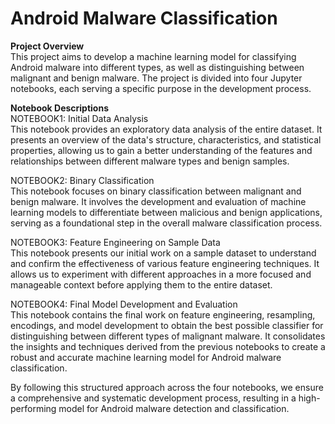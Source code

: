 # Android Malware Classification

**Project Overview**  
This project aims to develop a machine learning model for classifying Android malware into different types, as well as distinguishing between malignant and benign malware. The project is divided into four Jupyter notebooks, each serving a specific purpose in the development process.

**Notebook Descriptions**  
NOTEBOOK1: Initial Data Analysis  
This notebook provides an exploratory data analysis of the entire dataset. It presents an overview of the data's structure, characteristics, and statistical properties, allowing us to gain a better understanding of the features and relationships between different malware types and benign samples.

NOTEBOOK2: Binary Classification  
This notebook focuses on binary classification between malignant and benign malware. It involves the development and evaluation of machine learning models to differentiate between malicious and benign applications, serving as a foundational step in the overall malware classification process.

NOTEBOOK3: Feature Engineering on Sample Data  
This notebook presents our initial work on a sample dataset to understand and confirm the effectiveness of various feature engineering techniques. It allows us to experiment with different approaches in a more focused and manageable context before applying them to the entire dataset.

NOTEBOOK4: Final Model Development and Evaluation  
This notebook contains the final work on feature engineering, resampling, encodings, and model development to obtain the best possible classifier for distinguishing between different types of malignant malware. It consolidates the insights and techniques derived from the previous notebooks to create a robust and accurate machine learning model for Android malware classification.

By following this structured approach across the four notebooks, we ensure a comprehensive and systematic development process, resulting in a high-performing model for Android malware detection and classification.
